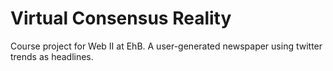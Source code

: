 # Virtual Consensus Reality
Course project for Web II at EhB. A user-generated newspaper using twitter trends as headlines.
